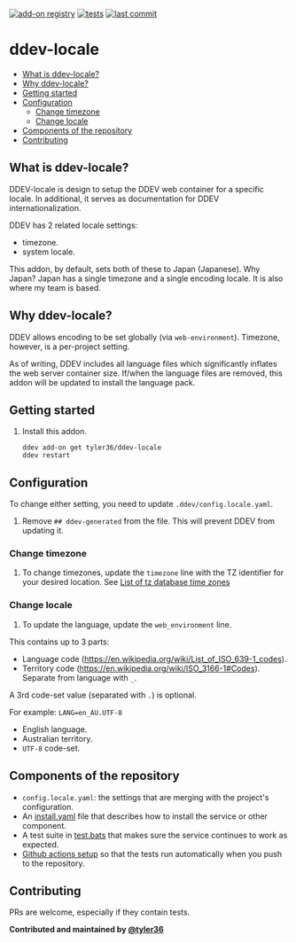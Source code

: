 [![add-on registry](https://img.shields.io/badge/DDEV-Add--on_Registry-blue)](https://addons.ddev.com)
[![tests](https://github.com/tyler36/ddev-locale/actions/workflows/tests.yml/badge.svg)](https://github.com/tyler36/ddev-locale/actions/workflows/tests.yml)
[![last commit](https://img.shields.io/github/last-commit/tyler36/ddev-locale)](https://github.com/tyler36/ddev-locale/commits)

# ddev-locale <!-- omit in toc -->

- [What is ddev-locale?](#what-is-ddev-locale)
- [Why ddev-locale?](#why-ddev-locale)
- [Getting started](#getting-started)
- [Configuration](#configuration)
  - [Change timezone](#change-timezone)
  - [Change locale](#change-locale)
- [Components of the repository](#components-of-the-repository)
- [Contributing](#contributing)

## What is ddev-locale?

DDEV-locale is design to setup the DDEV web container for a specific locale.
In additional, it serves as documentation for DDEV internationalization.

DDEV has 2 related locale settings:

- timezone.
- system locale.

This addon, by default, sets both of these to Japan (Japanese).
Why Japan? Japan has a single timezone and a single encoding locale. It is also where my team is based.

## Why ddev-locale?

DDEV allows encoding to be set globally (via `web-environment`).
Timezone, however, is a per-project setting.

As of writing, DDEV includes all language files which significantly inflates the web server container size.
If/when the language files are removed, this addon will be updated to install the language pack.

## Getting started

1. Install this addon.

    ```shell
    ddev add-on get tyler36/ddev-locale
    ddev restart
    ```

## Configuration

To change either setting, you need to update `.ddev/config.locale.yaml`.

1. Remove `## ddev-generated` from the file. This will prevent DDEV from updating it.

### Change timezone

1. To change timezones, update the `timezone` line with the TZ identifier for your desired location.
    See [List of tz database time zones](https://en.wikipedia.org/wiki/List_of_tz_database_time_zones)

### Change locale

1. To update the language, update the `web_environment` line.

This contains up to 3 parts:

- Language code (<https://en.wikipedia.org/wiki/List_of_ISO_639-1_codes>).
- Territory code (<https://en.wikipedia.org/wiki/ISO_3166-1#Codes>). Separate from language with `_`.

A 3rd code-set value (separated with `.`) is optional.

For example: `LANG=en_AU.UTF-8`

- English language.
- Australian territory.
- `UTF-8` code-set.

## Components of the repository

- `config.locale.yaml`: the settings that are merging with the project's configuration.
- An [install.yaml](install.yaml) file that describes how to install the service or other component.
- A test suite in [test.bats](tests/test.bats) that makes sure the service continues to work as expected.
- [Github actions setup](.github/workflows/tests.yml) so that the tests run automatically when you push to the repository.

## Contributing

PRs are welcome, especially if they contain tests.

**Contributed and maintained by [@tyler36](https://github.com/tyler36)**
